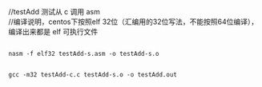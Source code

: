 //testAdd 测试从 c 调用 asm<br>
//编译说明，centos下按照elf 32位（汇编用的32位写法，不能按照64位编译），编译出来都是 elf 可执行文件

<code>
nasm -f elf32 testAdd-s.asm -o testAdd-s.o
<br>
gcc -m32 testAdd-c.c testAdd-s.o -o testAdd.out
</code>
